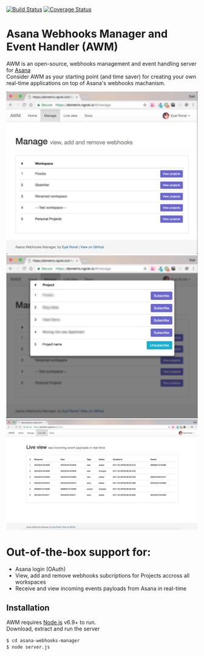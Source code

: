 [![Build Status](https://travis-ci.org/EyalRonel/asana-webhooks-manager.svg?branch=master)](https://travis-ci.org/EyalRonel/asana-webhooks-manager)
[![Coverage Status](https://coveralls.io/repos/github/EyalRonel/asana-webhooks-manager/badge.svg?branch=master)](https://coveralls.io/github/EyalRonel/asana-webhooks-manager?branch=master)

# Asana Webhooks Manager and Event Handler (AWM)
AWM is an open-source, webhooks management and event handling server for [Asana](http://www.asana.com)  
Consider AWM as your starting point (and time saver) for creating your own real-time applications on top of Asana's webhooks machanism.  

![View workspaces and projects](public/img/documentation/manage_webhooks/manage_step1.jpg "View workspaces and projects")  
![Subscribe for real-time event notifications](public/img/documentation/manage_webhooks/manage_step3.jpg "Subscribe for real-time event notifications")  
![Subscribe for real-time event notifications](public/img/documentation/events/live_view.jpg "View incoming events in real-time")  

# Out-of-the-box support for:  
  - Asana login (OAuth)  
  - View, add and remove webhooks subcriptions for Projects accross all workspaces  
  - Receive and view incoming events payloads from Asana in real-time  
  
## Installation  

AWM requires [Node.js](https://nodejs.org/) v6.9+ to run.  
Download, extract and run the server  
```sh
$ cd asana-webhooks-manager
$ node server.js
```
